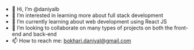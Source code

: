 - 👋 Hi, I’m @daniyalb
- 👀 I’m interested in learning more about full stack development
- 🌱 I’m currently learning about web development using React JS
- 💞️ I’m looking to collaborate on many types of projects on both the front-end and back-end
- 📫 How to reach me: bokhari.daniyal@gmail.com

<!---
daniyalb/daniyalb is a ✨ special ✨ repository because its `README.md` (this file) appears on your GitHub profile.
You can click the Preview link to take a look at your changes.
--->
